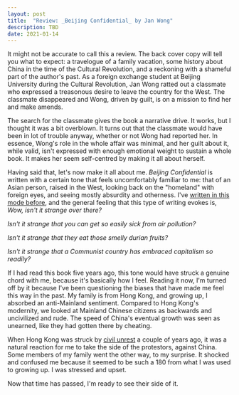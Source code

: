 ```yaml
---
layout: post
title:  "Review: _Beijing Confidential_ by Jan Wong"
description: TBD
date: 2021-01-14
---
```


It might not be accurate to call this a review. The back cover copy will tell you what to expect: a travelogue of a family vacation, some history about China in the time of the Cultural Revolution, and a reckoning with a shameful part of the author's past. As a foreign exchange student at Beijing University during the Cultural Revolution, Jan Wong ratted out a classmate who expressed a treasonous desire to leave the country for the West. The classmate disappeared and Wong, driven by guilt, is on a mission to find her and make amends.

The search for the classmate gives the book a narrative drive. It works, but I thought it was a bit overblown. It turns out that the classmate would have been in lot of trouble anyway, whether or not Wong had reported her. In essence, Wong's role in the whole affair was minimal, and her guilt about it, while valid, isn't expressed with enough emotional weight to sustain a whole book. It makes her seem self-centred by making it all about herself.

Having said that, let's now make it all about me. _Beijing Confidential_ is written with a certain tone that feels uncomfortably familiar to me: that of an Asian person, raised in the West, looking back on the "homeland" with foreign eyes, and seeing mostly absurdity and otherness. I've [written in this mode before](), and the general feeling that this type of writing evokes is, _Wow, isn't it strange over there?_

_Isn't it strange that you can get so easily sick from air pollution?_

_Isn't it strange that they eat those smelly durian fruits?_

_Isn't it strange that a Communist country has embraced capitalism so readily?_

If I had read this book five years ago, this tone would have struck a genuine chord with me, because it's basically how I feel. Reading it now, I'm turned off by it because I've been questioning the biases that have made me feel this way in the past. My family is from Hong Kong, and growing up, I absorbed an anti-Mainland sentiment. Compared to Hong Kong's modernity, we looked at Mainland Chinese citizens as backwards and uncivilized and rude. The speed of China's eventual growth was seen as unearned, like they had gotten there by cheating.

When Hong Kong was struck by [civil unrest][2] a couple of years ago, it was a natural reaction for me to take the side of the protestors, against China.  Some members of my family went the other way, to my surprise. It shocked and confused me because it seemed to be such a 180 from what I was used to growing up. I was stressed and upset.

Now that time has passed, I'm ready to see their side of it.

[2]:	https://en.wikipedia.org/wiki/2019%E2%80%932020_Hong_Kong_protests